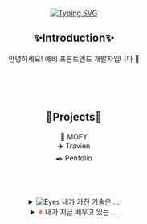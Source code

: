<div align=center>

  <br>
  
  [![Typing SVG](https://readme-typing-svg.demolab.com?font=Pacifico&size=50&duration=3000&pause=4000&color=F799B0&center=true&random=false&width=570&height=100&lines=Hi+There!+I'm+UDyon+%F0%9F%A4%8D)](https://git.io/typing-svg)


<h2>✨Introduction✨</h2>
<p>안녕하세요! 예비 프론트엔드 개발자입니다 🥰</p>
<br>

<!--
<h2>📖Career📖</h2>
<p>영남대학교 컴퓨터공학과 4학년 재학 중 🧐</p>
<br>

<h2>🔗Links🔗</h2>

<a href="https://www.instagram.com/dyo._.n/">
  <img src="https://img.shields.io/badge/Instagram-E4405F?style=flat-square&logo=Instagram&logoColor=white&link=https://www.instagram.com/hongssup"/>
</a>
-->
<br>
<br>

<h2>💪Projects💪</h2>
<p>
  👗 MOFY<br>
  ✈️ Travien<br>
  ✒️ Penfolio
</p>

<br><br>



  <details>
  <summary>
    <img src="https://raw.githubusercontent.com/Tarikul-Islam-Anik/Animated-Fluent-Emojis/master/Emojis/Hand%20gestures/Eyes.png" alt="Eyes" width="2%" /> 내가 가진 기술은 ... 
  </summary>
  <br>
  
  ![js](https://img.shields.io/badge/JavaScript-F7DF1E?style=for-the-badge&logo=JavaScript&logoColor=white)
  ![html](https://img.shields.io/badge/HTML5-E34F26?style=for-the-badge&logo=html5&logoColor=white)
  ![css](https://img.shields.io/badge/CSS-239120?&style=for-the-badge&logo=css3&logoColor=white)
  ![react](https://img.shields.io/badge/React-20232A?style=for-the-badge&logo=react&logoColor=61DAFB)  
  ![java](https://img.shields.io/badge/Java-ED8B00?style=for-the-badge&logo=openjdk&logoColor=white) 
  ![c](https://img.shields.io/badge/C-00599C?style=for-the-badge&logo=c&logoColor=white)
  ![c++](https://img.shields.io/badge/c++-00599C?style=for-the-badge&logo=c%2B%2B&logoColor=white)
  ![python](https://img.shields.io/badge/Python-14354C?style=for-the-badge&logo=python&logoColor=white)
  ![git](https://img.shields.io/badge/git-F05032?style=for-the-badge&logo=git&logoColor=white)

</details>

<details>
  <summary>
    <img src="https://raw.githubusercontent.com/Tarikul-Islam-Anik/tarikul-islam-anik/main/assets/images/Fire.png" alt="Fire" width="2%" /> 내가 지금 배우고 있는 ... 
    </summary>
  <br>
  
  ![spring](https://img.shields.io/badge/Spring-6DB33F?style=for-the-badge&logo=spring&logoColor=white)
  ![mysql](https://img.shields.io/badge/mysql-4479A1?style=for-the-badge&logo=mysql&logoColor=white)

</details>

  <!--
  <br>

  [![GitHub Streak](https://streak-stats.demolab.com?user=UDyon&theme=rose&border_radius=20&mode=weekly&exclude_days=Sun&card_width=700)](https://git.io/streak-stats)

-->




<!--
  ## 🌟 Skills

### Flutter
- Flutter를 사용하여 크로스플랫폼 애플리케이션 프로토타입을 개발해 본 경험이 있습니다.
- Provider를 통해 상태 관리를 한 경험이 있습니다.
- 재학생들을 대상으로 Flutter 애플리케이션 개발 교육을 진행한 경험이 있습니다.

### HTML, CSS, JavaScript
- HTML, CSS, JavaScript를 사용하여 웹 프론트엔드 개발을 진행한 경험이 있습니다.
- 학과 동아리 회원을 대상으로 HTML, CSS, JavaScript 교육을 진행한 경험이 있습니다.
- 개발 문서를 읽고 원하는 기능을 구현할 수 있습니다.

### ReactJS
- React Framework를 사용하여 웹 프론트엔드 개발을 진행한 경험이 있습니다.
- 다양한 라이브러리를 사용하여 적절한 기능을 구현하고 애니메이션을 적용할 수 있습니다.

### Python
- Python으로 기본적인 알고리즘 문제를 해결할 수 있습니다.
- 신입생을 대상으로 Python 문법 교육을 진행한 경험이 있습니다.

### Git
- Git을 활용한 소스코드 버전 관리 및 협업 경험이 있습니다.
- Github를 사용하여 프로젝트 문서 관리 경험이 있습니다.

---

## 📝 Personal & Team Projects

| 프로젝트 이름 | 설명 | 태그 |
| ------------- | ---- | ---- |
| **Soa Tattoo - landing page** | 타투 관련 웹사이트 | 팀프로젝트 |
| **Colorehu - 색의 색맹 보호 웹 (미완)** | 색맹 보호 관련 웹사이트 | 팀프로젝트 |

---

## 🏅 Activities

| 활동 이름 | 설명 | Type |
| --------- | ---- | ---- |
| **SSOS 멘토링 활동** | 멘토링 프로젝트 | 동아리 |
| **WEB+AI 실무 프로젝트** | 실무 관련 외부 교육 | 외부 교육 |



</div>

-->


<!--
**UDyon/UDyon** is a ✨ _special_ ✨ repository because its `README.md` (this file) appears on your GitHub profile.

Here are some ideas to get you started:

- 🔭 I’m currently working on ...
- 🌱 I’m currently learning ...
- 👯 I’m looking to collaborate on ...
- 🤔 I’m looking for help with ...
- 💬 Ask me about ...
- 📫 How to reach me: ...
- 😄 Pronouns: ...
- ⚡ Fun fact: ...
-->
